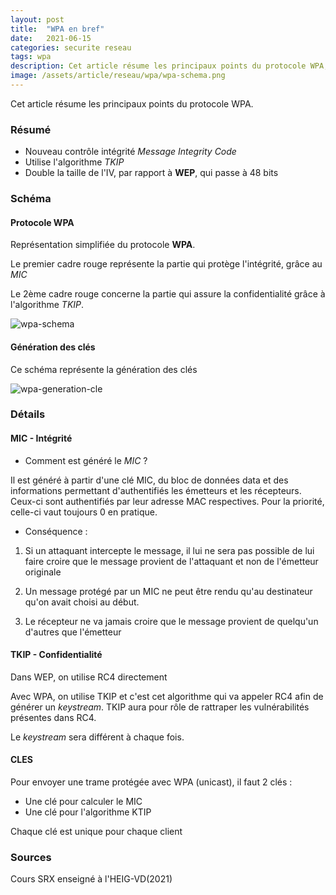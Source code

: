 ```yaml
---
layout: post
title:  "WPA en bref"
date:   2021-06-15 
categories: securite reseau
tags: wpa
description: Cet article résume les principaux points du protocole WPA, notamment la génération des clés, le contrôle d'intégrité avec MIC et la confidentialité avec TKIP
image: /assets/article/reseau/wpa/wpa-schema.png
---
```


Cet article résume les principaux points du protocole WPA.

### Résumé

- Nouveau contrôle intégrité *Message Integrity Code*
- Utilise l'algorithme *TKIP*
- Double la taille de l'IV, par rapport à **WEP**, qui passe à 48 bits



### Schéma

#### Protocole WPA

Représentation simplifiée du protocole **WPA**.

Le premier cadre rouge représente la partie qui protège l'intégrité, grâce au *MIC*

Le 2ème cadre rouge concerne la partie qui assure la confidentialité grâce à l'algorithme *TKIP*.



![wpa-schema]({{site.url_complet}}/assets/article/reseau/wpa/wpa-schema.png)

#### Génération des clés

Ce schéma représente la génération des clés

![wpa-generation-cle]({{site.url_complet}}/assets/article/reseau/wpa/wpa-generation-cle.png)



### Détails

#### MIC - Intégrité

- Comment est généré le *MIC* ?

Il est généré à partir d'une clé MIC, du bloc de données data et des informations permettant d'authentifiés les émetteurs et les récepteurs. Ceux-ci  sont authentifiés par leur adresse MAC respectives. Pour la priorité, celle-ci vaut toujours 0 en pratique.



- Conséquence : 

1) Si un attaquant intercepte le message,  il lui ne sera pas possible de lui faire croire que le message provient de l'attaquant et non de l'émetteur originale

2) Un message protégé par un MIC ne peut être rendu qu'au destinateur qu'on avait choisi au début.

3) Le récepteur ne va jamais croire que le message provient de quelqu'un d'autres que l'émetteur



#### TKIP - Confidentialité

Dans WEP, on utilise RC4 directement

Avec WPA, on utilise TKIP et c'est cet algorithme qui va appeler RC4 afin de générer un *keystream*. TKIP aura pour rôle de rattraper les vulnérabilités présentes dans RC4. 

Le *keystream* sera différent à chaque fois. 



#### CLES

Pour envoyer une trame protégée avec WPA (unicast), il faut 2 clés :

- Une clé pour calculer le MIC
- Une clé pour l'algorithme KTIP

Chaque clé est unique pour chaque client



### Sources 

Cours SRX enseigné à l'HEIG-VD(2021)





